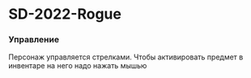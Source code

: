 # SD-2022-Rogue

### Управление

Персонаж управляется стрелками. Чтобы активировать предмет в инвентаре на него надо нажать мышью
